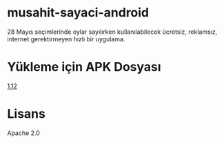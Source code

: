 # musahit-sayaci-android
  28 Mayıs seçimlerinde oylar sayılırken kullanılabilecek ücretsiz, reklamsız, internet gerektirmeyen hızlı bir uygulama.

# Yükleme için APK Dosyası

[1.12](https://github.com/kyzn/musahit-sayaci-android/releases/download/1.12/musahit-sayaci-1.12.apk)

# Lisans

Apache 2.0

